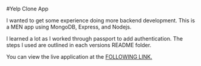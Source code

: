 #Yelp Clone App 

I wanted to get some experience doing more backend development. This is a MEN app using MongoDB, Express, and Nodejs.

I learned a lot as I worked through passport to add authentication. The steps I used are outlined in each versions README folder. 

You can view the live application at the <a href="https://stormy-escarpment-50664.herokuapp.com/"> FOLLOWING LINK.</a>